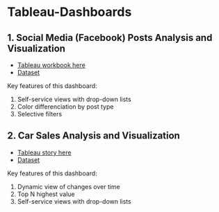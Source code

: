 # Tableau-Dashboards<br>
## 1. Social Media (Facebook) Posts Analysis and Visualization<br>
- [Tableau workbook here](https://public.tableau.com/profile/yajie.li#!/vizhome/YajieLisTableauProject/Dashboard1?publish=yes)<br>
- [Dataset](https://s3-us-west-2.amazonaws.com/ucdavis-msba-compute-studio/datasets.html)


Key features of this dashboard:
1. Self-service views with drop-down lists
2. Color differenciation by post type
3. Selective filters

## 2. Car Sales Analysis and Visualization<br>
- [Tableau story here](https://public.tableau.com/profile/yajie.li#!/vizhome/CarSalesAnalysis_1/Story1?publish=yes)<br>
- [Dataset](https://github.com/yajieli912/Tableau-Dashboards/blob/master/Data%20Sheet%20for%20Market%20Analyst%20Role.xlsx)


Key features of this dashboard:
1. Dynamic view of changes over time
2. Top N highest value
3. Self-service views with drop-down lists
